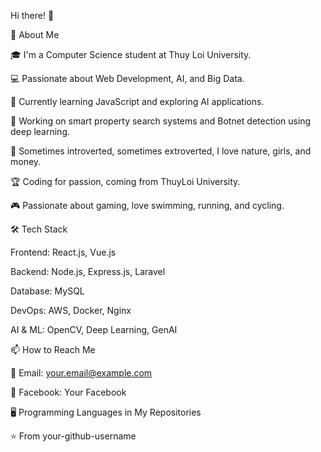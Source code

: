 Hi there! 👋

🚀 About Me

🎓 I'm a Computer Science student at Thuy Loi University.

💻 Passionate about Web Development, AI, and Big Data.

🌱 Currently learning JavaScript and exploring AI applications.

🔭 Working on smart property search systems and Botnet detection using deep learning.

🧑 Sometimes introverted, sometimes extroverted, I love nature, girls, and money.

🏆 Coding for passion, coming from ThuyLoi University.

🎮 Passionate about gaming, love swimming, running, and cycling.

🛠 Tech Stack

Frontend: React.js, Vue.js

Backend: Node.js, Express.js, Laravel

Database: MySQL

DevOps: AWS, Docker, Nginx

AI & ML: OpenCV, Deep Learning, GenAI

📫 How to Reach Me

📧 Email: your.email@example.com

📘 Facebook: Your Facebook

🖥️ Programming Languages in My Repositories



⭐️ From your-github-username
